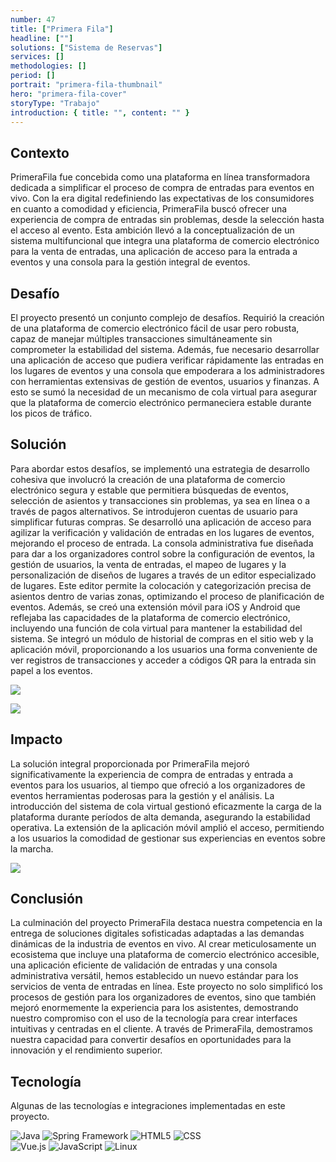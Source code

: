 ```yaml
---
number: 47
title: ["Primera Fila"]
headline: [""]
solutions: ["Sistema de Reservas"]
services: []
methodologies: []
period: []
portrait: "primera-fila-thumbnail"
hero: "primera-fila-cover"
storyType: "Trabajo"
introduction: { title: "", content: "" }
---
```


## Contexto

PrimeraFila fue concebida como una plataforma en línea transformadora dedicada a simplificar el proceso de compra de entradas para eventos en vivo. Con la era digital redefiniendo las expectativas de los consumidores en cuanto a comodidad y eficiencia, PrimeraFila buscó ofrecer una experiencia de compra de entradas sin problemas, desde la selección hasta el acceso al evento. Esta ambición llevó a la conceptualización de un sistema multifuncional que integra una plataforma de comercio electrónico para la venta de entradas, una aplicación de acceso para la entrada a eventos y una consola para la gestión integral de eventos.

## Desafío

El proyecto presentó un conjunto complejo de desafíos. Requirió la creación de una plataforma de comercio electrónico fácil de usar pero robusta, capaz de manejar múltiples transacciones simultáneamente sin comprometer la estabilidad del sistema. Además, fue necesario desarrollar una aplicación de acceso que pudiera verificar rápidamente las entradas en los lugares de eventos y una consola que empoderara a los administradores con herramientas extensivas de gestión de eventos, usuarios y finanzas. A esto se sumó la necesidad de un mecanismo de cola virtual para asegurar que la plataforma de comercio electrónico permaneciera estable durante los picos de tráfico.

## Solución

Para abordar estos desafíos, se implementó una estrategia de desarrollo cohesiva que involucró la creación de una plataforma de comercio electrónico segura y estable que permitiera búsquedas de eventos, selección de asientos y transacciones sin problemas, ya sea en línea o a través de pagos alternativos. Se introdujeron cuentas de usuario para simplificar futuras compras. Se desarrolló una aplicación de acceso para agilizar la verificación y validación de entradas en los lugares de eventos, mejorando el proceso de entrada. La consola administrativa fue diseñada para dar a los organizadores control sobre la configuración de eventos, la gestión de usuarios, la venta de entradas, el mapeo de lugares y la personalización de diseños de lugares a través de un editor especializado de lugares. Este editor permite la colocación y categorización precisa de asientos dentro de varias zonas, optimizando el proceso de planificación de eventos. Además, se creó una extensión móvil para iOS y Android que reflejaba las capacidades de la plataforma de comercio electrónico, incluyendo una función de cola virtual para mantener la estabilidad del sistema. Se integró un módulo de historial de compras en el sitio web y la aplicación móvil, proporcionando a los usuarios una forma conveniente de ver registros de transacciones y acceder a códigos QR para la entrada sin papel a los eventos.

![](/work/primera-fila-figure-2.jpg)

![](/work/primera-fila-figure-3.jpg)

## Impacto

La solución integral proporcionada por PrimeraFila mejoró significativamente la experiencia de compra de entradas y entrada a eventos para los usuarios, al tiempo que ofreció a los organizadores de eventos herramientas poderosas para la gestión y el análisis. La introducción del sistema de cola virtual gestionó eficazmente la carga de la plataforma durante períodos de alta demanda, asegurando la estabilidad operativa. La extensión de la aplicación móvil amplió el acceso, permitiendo a los usuarios la comodidad de gestionar sus experiencias en eventos sobre la marcha.

![](/work/primera-fila-figure-1.jpg)

## Conclusión

La culminación del proyecto PrimeraFila destaca nuestra competencia en la entrega de soluciones digitales sofisticadas adaptadas a las demandas dinámicas de la industria de eventos en vivo. Al crear meticulosamente un ecosistema que incluye una plataforma de comercio electrónico accesible, una aplicación eficiente de validación de entradas y una consola administrativa versátil, hemos establecido un nuevo estándar para los servicios de venta de entradas en línea. Este proyecto no solo simplificó los procesos de gestión para los organizadores de eventos, sino que también mejoró enormemente la experiencia para los asistentes, demostrando nuestro compromiso con el uso de la tecnología para crear interfaces intuitivas y centradas en el cliente. A través de PrimeraFila, demostramos nuestra capacidad para convertir desafíos en oportunidades para la innovación y el rendimiento superior.

## Tecnología

Algunas de las tecnologías e integraciones implementadas en este proyecto.

<div class="story_story__mainContent__technologies__v5XXm">
  <div class="story_story__mainContent__technologies__images__6NSg5">
    <div>
      <img loading="lazy" src="/technologies/java.svg" alt="Java"/>
      <img loading="lazy" src="/technologies/spring.svg" alt="Spring Framework"/> 
      <img loading="lazy" src="/technologies/html.svg" alt="HTML5"/>
      <img loading="lazy" src="/technologies/css.svg" alt="CSS"/>
    </div>
    <div>
      <img loading="lazy" src="/technologies/vue.svg" alt="Vue.js"/>
      <img loading="lazy" src="/technologies/javascript.svg" alt="JavaScript"/>
      <img loading="lazy" src="/technologies/linux.svg" alt="Linux"/>
    </div>
  </div>
</div>
